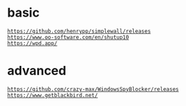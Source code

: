 # basic
<code>https://github.com/henrypp/simplewall/releases</code></br>
<code>https://www.oo-software.com/en/shutup10</code></br>
<code>https://wpd.app/</code>

# advanced
<code>https://github.com/crazy-max/WindowsSpyBlocker/releases</code></br>
<code>https://www.getblackbird.net/</code>
